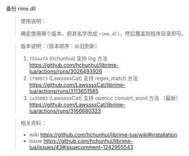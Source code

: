 备份 rime.dll 

>使用说明：
>
> 确定使用哪个版本，把其名字改成 `rime.dll`，然后覆盖到程序目录即可。

>版本说明：（版本顺序：从旧到新）
>
> 1. `754aaf4` (hchunhui) 支持 log 方法<br><https://github.com/hchunhui/librime-lua/actions/runs/3026493926>
> 1. `1f98073` (LawssssCat) 支持 regex_match 方法<br><https://github.com/LawssssCat/librime-lua/actions/runs/3113651585>
> 1. `1a35083` (LawssssCat) 支持 opencc convert_word 方法 （最新）<br><https://github.com/LawssssCat/librime-lua/actions/runs/3166680323>

> 相关资料：
>
> + wiki <https://github.com/hchunhui/librime-lua/wiki#installation>
> + issue <https://github.com/hchunhui/librime-lua/issues/43#issuecomment-1242955543>